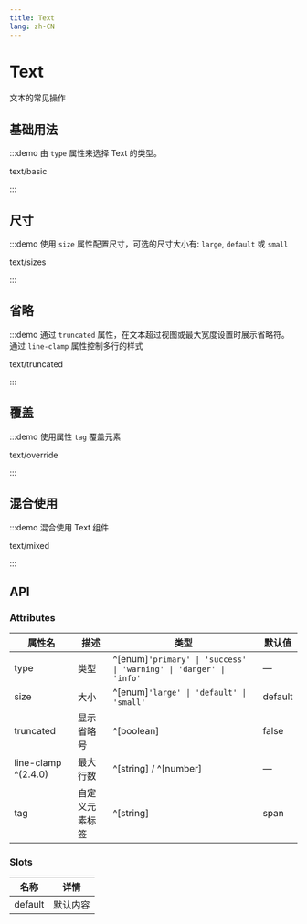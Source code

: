 ```yaml
---
title: Text
lang: zh-CN
---
```


# Text

文本的常见操作

## 基础用法

:::demo 由 `type` 属性来选择 Text 的类型。

text/basic

:::

## 尺寸

:::demo 使用 `size` 属性配置尺寸，可选的尺寸大小有: `large`, `default` 或 `small`

text/sizes

:::

## 省略

:::demo 通过 ` truncated ` 属性，在文本超过视图或最大宽度设置时展示省略符。 通过 `line-clamp` 属性控制多行的样式

text/truncated

:::

## 覆盖

:::demo 使用属性 `tag` 覆盖元素

text/override

:::

## 混合使用

:::demo 混合使用 Text 组件

text/mixed

:::

## API

### Attributes

| 属性名                 | 描述      | 类型                                                                     | 默认值     |
| ------------------- | ------- | ---------------------------------------------------------------------- | ------- |
| type                | 类型      | ^[enum]`'primary' \| 'success' \| 'warning' \| 'danger' \| 'info'` | —       |
| size                | 大小      | ^[enum]`'large' \| 'default' \| 'small'`                             | default |
| truncated           | 显示省略号   | ^[boolean]                                                             | false   |
| line-clamp ^(2.4.0) | 最大行数    | ^[string] / ^[number]                                                  | —       |
| tag                 | 自定义元素标签 | ^[string]                                                              | span    |

### Slots

| 名称      | 详情   |
| ------- | ---- |
| default | 默认内容 |

